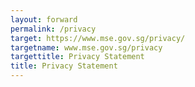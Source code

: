 ```yaml
---
layout: forward
permalink: /privacy
target: https://www.mse.gov.sg/privacy/
targetname: www.mse.gov.sg/privacy
targettitle: Privacy Statement
title: Privacy Statement
---
```

